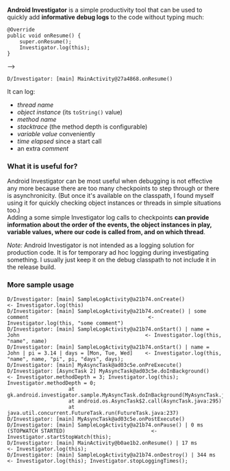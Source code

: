 __Android Investigator__ is a simple productivity tool that can be used to quickly add **informative debug logs** to the code without typing much:  
```
@Override
public void onResume() {
    super.onResume();
    Investigator.log(this);
}
```
-->
```
D/Investigator: [main] MainActivity@27a4868.onResume()
```

It can log:

* *thread name*
* *object instance* (its `toString()` value)
* *method name*
* *stacktrace* (the method depth is configurable)
* *variable value* conveniently
* *time elapsed* since a start call
* an extra *comment*

### What it is useful for? ###
Android Investigator can be most useful when debugging is not effective any more because there are too many checkpoints to step through or there is asynchronicity. (But once it's available on the classpath, I found myself using it for quickly checking object instances or threads in simple situations too.)  
Adding a some simple Investigator log calls to checkpoints **can provide information about the order of the events, the object instances in play, variable values, where our code is called from, and on which thread**.  

*Note:* Android Investigator is not intended as a logging solution for production code. It is for temporary ad hoc logging during investigating something. I usually just keep it on the debug classpath to not include it in the release build.

### More sample usage ###

```
D/Investigator: [main] SampleLogActivity@a21b74.onCreate()														<- Investigator.log(this)
D/Investigator: [main] SampleLogActivity@a21b74.onCreate() | some comment										<- Investigator.log(this, "some comment")
D/Investigator: [main] SampleLogActivity@a21b74.onStart() | name = John											<- Investigator.log(this, "name", name)
D/Investigator: [main] SampleLogActivity@a21b74.onStart() | name = John | pi = 3.14 | days = [Mon, Tue, Wed]	<- Investigator.log(this, "name", name, "pi", pi, "days", days);
D/Investigator: [main] MyAsyncTask@ad03c5e.onPreExecute()
D/Investigator: [AsyncTask 2] MyAsyncTask@ad03c5e.doInBackground()												<- Investigator.methodDepth = 3; Investigator.log(this); Investigator.methodDepth = 0;
                    at gk.android.investigator.sample.MyAsyncTask.doInBackground(MyAsyncTask.java:10)
                    at android.os.AsyncTask$2.call(AsyncTask.java:295)
                    at java.util.concurrent.FutureTask.run(FutureTask.java:237)                    
D/Investigator: [main] MyAsyncTask@ad03c5e.onPostExecute()
D/Investigator: [main] SampleLogActivity@a21b74.onPause() | 0 ms (STOPWATCH STARTED)							<- Investigator.startStopWatch(this);
D/Investigator: [main] MainActivity@b0ae1b2.onResume() | 17 ms													<- Investigator.log(this);
D/Investigator: [main] SampleLogActivity@a21b74.onDestroy() | 344 ms											<- Investigator.log(this); Investigator.stopLoggingTimes();
```